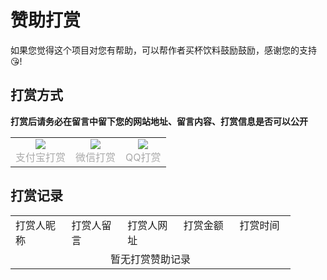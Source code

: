 # 赞助打赏

如果您觉得这个项目对您有帮助，可以帮作者买杯饮料鼓励鼓励，感谢您的支持 😘!

## 打赏方式

**打赏后请务必在留言中留下您的网站地址、留言内容、打赏信息是否可以公开**

<table rules="none" align="center" border="0">
	<tr>
		<td>
			<center>
				<img src="https://uni-halo.925i.cn/qrcode/zfb.png"  />
				<br/>
				<font color="AAAAAA">支付宝打赏</font>
			</center>
		</td>
			<td>
			<center>
				<img src="https://uni-halo.925i.cn/qrcode/wx.png"  />
				<br/>
				<font color="AAAAAA">微信打赏</font>
			</center>
		</td>
			<td>
			<center>
				<img src="https://uni-halo.925i.cn/qrcode/qq.png"  />
				<br/>
				<font color="AAAAAA">QQ打赏</font>
			</center>
		</td>
	</tr>
</table>

## 打赏记录

<table width="100%" rules="none" align="center" border="0">
	<tr style="width:100%;display:flex;">
		<td style="flex:1">打赏人昵称</td>
		<td style="flex:1">打赏人留言</td>
		<td style="flex:1">打赏人网址</td>
		<td style="flex:1">打赏金额</td>
		<td style="flex:1">打赏时间</td>
	</tr>
	<tr style="width:100%;display:flex;">
		<td colspan="5" style="flex:1;text-align: center;border-top:0">暂无打赏赞助记录</td>
	</tr>
</table>
